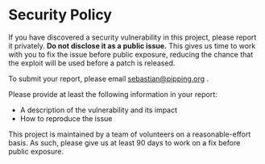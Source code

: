 # Security Policy

If you have discovered a security vulnerability in this project, please report it privately. **Do not disclose it as a public issue.** This gives us time to work with you to fix the issue before public exposure, reducing the chance that the exploit will be used before a patch is released.

To submit your report, please email [sebastian@pipping.org](mailto:sebastian@pipping.org) .

Please provide at least the following information in your report:

- A description of the vulnerability and its impact
- How to reproduce the issue


This project is maintained by a team of volunteers on a reasonable-effort basis. As such, please give us at least 90 days to work on a fix before public exposure.
